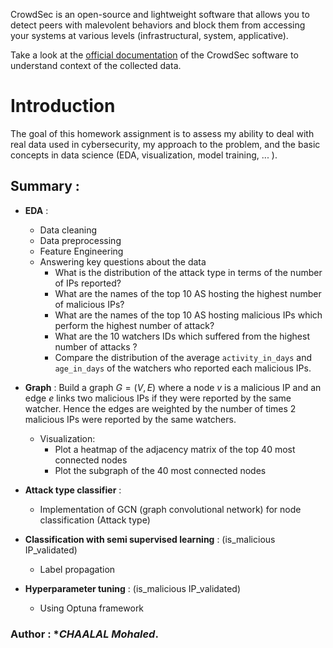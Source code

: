 CrowdSec is an open-source and lightweight software that allows you to detect peers with malevolent behaviors and block them from accessing your systems at various levels (infrastructural, system, applicative).

Take a look at the [official documentation](https://doc.crowdsec.net/docs/intro) of the CrowdSec software to understand context of the collected data. 
# Introduction

The goal of this homework assignment is to assess my ability to deal with real data used in cybersecurity, my approach to the problem, and the basic concepts in data science (EDA, visualization, model training, ... ).

## **Summary** : 

- **EDA** :  
    - Data cleaning 
    - Data preprocessing
    - Feature Engineering
    - Answering key questions about the data
        * What is the distribution of the attack type in terms of the number of IPs reported? 
        * What are the names of the top 10 AS hosting the highest number of malicious IPs? 
        * What are the names of the top 10 AS hosting malicious IPs which perform the highest number of attack? 
        * What are the 10 watchers IDs which suffered from the highest number of attacks ?
        * Compare the distribution of the average `activity_in_days` and `age_in_days` of the watchers who reported each malicious IPs. 
        
- **Graph** : Build a  graph $G = (V,E)$ where a node $v$ is a malicious IP and an edge $e$ links two malicious IPs if they were reported by the same watcher. Hence the edges are weighted by the number of times 2 malicious IPs were reported by the same watchers.
    * Visualization: 
        * Plot a heatmap of the adjacency matrix of the top 40 most connected nodes
        * Plot the subgraph of the 40 most connected nodes



- **Attack type classifier** :
    - Implementation of GCN (graph convolutional network) for node classification (Attack type)

- **Classification with semi supervised learning** : (is_malicious IP_validated)
    - Label propagation

- **Hyperparameter tuning** : (is_malicious IP_validated)
    - Using Optuna framework


### Author : **CHAALAL Mohaled*.
